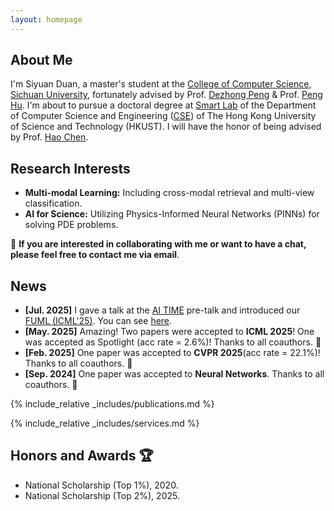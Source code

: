 ```yaml
---
layout: homepage
---
```


## About Me

I'm Siyuan Duan, a master's student at the [College of Computer Science, Sichuan University](https://cs.scu.edu.cn/), fortunately advised by Prof. [Dezhong Peng](https://cs.scu.edu.cn/info/1282/13563.htm) & Prof. [Peng Hu](https://penghu-cs.github.io). I'm about to pursue a doctoral degree at [Smart Lab](https://smartlab.cse.ust.hk/) of the Department of Computer Science and Engineering ([CSE](https://cse.hkust.edu.hk/)) of The Hong Kong University of Science and Technology (HKUST). I will have the honor of being advised by Prof. [Hao Chen](https://cse.hkust.edu.hk/~jhc/).

## Research Interests

- **Multi-modal Learning:** Including cross-modal retrieval and multi-view classification.
- **AI for Science:** Utilizing Physics-Informed Neural Networks (PINNs) for solving PDE problems.

🌟 **If you are interested in collaborating with me or want to have a chat, please feel free to contact me via email**.

## News 
- **[Jul. 2025]** I gave a talk at the [AI ​​TIME](https://www.aitime.cn/) pre-talk and introduced our [FUML (ICML'25)](https://github.com/siyuancncd/FUML). You can see [here](https://www.bilibili.com/video/BV1mA3yzEEWF/?spm_id_from=333.1387.homepage.video_card.click&vd_source=6c3619d976449503d4bb811d9044ee7f&t=5481).
- **[May. 2025]** Amazing! Two papers were accepted to **ICML 2025**! One was accepted as Spotlight (acc rate = 2.6%)! Thanks to all coauthors. 🎉
- **[Feb. 2025]** One paper was accepted to **CVPR 2025**(acc rate = 22.1%)! Thanks to all coauthors. 🎉
- **[Sep. 2024]** One paper was accepted to **Neural Networks**. Thanks to all coauthors. 🎉

{% include_relative _includes/publications.md %}

{% include_relative _includes/services.md %}

## Honors and Awards 🏆

- National Scholarship (Top 1%), 2020.
- National Scholarship (Top 2%), 2025.

